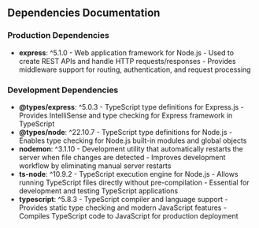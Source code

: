 ## Dependencies Documentation

### Production Dependencies

- **express**: ^5.1.0 - Web application framework for Node.js - Used to create REST APIs and handle HTTP requests/responses - Provides middleware support for routing, authentication, and request processing

### Development Dependencies

- **@types/express**: ^5.0.3 - TypeScript type definitions for Express.js - Provides IntelliSense and type checking for Express framework in TypeScript
- **@types/node**: ^22.10.7 - TypeScript type definitions for Node.js - Enables type checking for Node.js built-in modules and global objects
- **nodemon**: ^3.1.10 - Development utility that automatically restarts the server when file changes are detected - Improves development workflow by eliminating manual server restarts
- **ts-node**: ^10.9.2 - TypeScript execution engine for Node.js - Allows running TypeScript files directly without pre-compilation - Essential for development and testing TypeScript applications
- **typescript**: ^5.8.3 - TypeScript compiler and language support - Provides static type checking and modern JavaScript features - Compiles TypeScript code to JavaScript for production deployment
